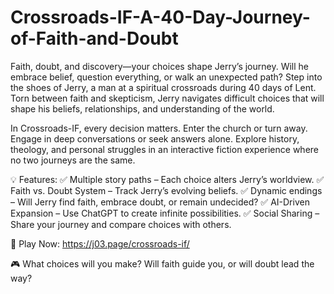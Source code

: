 # Crossroads-IF-A-40-Day-Journey-of-Faith-and-Doubt
Faith, doubt, and discovery—your choices shape Jerry’s journey. Will he embrace belief, question everything, or walk an unexpected path?
Step into the shoes of Jerry, a man at a spiritual crossroads during 40 days of Lent. Torn between faith and skepticism, Jerry navigates difficult choices that will shape his beliefs, relationships, and understanding of the world.

In Crossroads-IF, every decision matters. Enter the church or turn away. Engage in deep conversations or seek answers alone. Explore history, theology, and personal struggles in an interactive fiction experience where no two journeys are the same.

💡 Features:
✅ Multiple story paths – Each choice alters Jerry’s worldview.
✅ Faith vs. Doubt System – Track Jerry’s evolving beliefs.
✅ Dynamic endings – Will Jerry find faith, embrace doubt, or remain undecided?
✅ AI-Driven Expansion – Use ChatGPT to create infinite possibilities.
✅ Social Sharing – Share your journey and compare choices with others.

🔗 Play Now: https://j03.page/crossroads-if/

🎮 What choices will you make? Will faith guide you, or will doubt lead the way?
